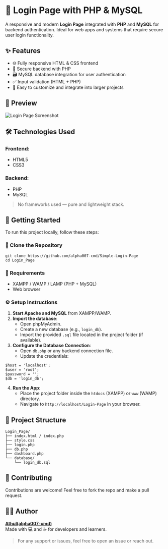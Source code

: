 
# 🚪 Login Page with PHP & MySQL

A responsive and modern **Login Page** integrated with **PHP** and **MySQL** for backend authentication. Ideal for web apps and systems that require secure user login functionality.

## ✨ Features

- 🌐 Fully responsive HTML & CSS frontend
- 🔐 Secure backend with PHP
- 🗃️ MySQL database integration for user authentication
- ✅ Input validation (HTML + PHP)
- 🧠 Easy to customize and integrate into larger projects

## 📸 Preview

![Login Page Screenshot](https://via.placeholder.com/800x400.png?text=Login+Page+Preview) <!-- Replace this with an actual screenshot -->

## 🛠️ Technologies Used

### Frontend:
- HTML5
- CSS3

### Backend:
- PHP
- MySQL

> No frameworks used — pure and lightweight stack.

## 🚀 Getting Started

To run this project locally, follow these steps:

### 📁 Clone the Repository
```
git clone https://github.com/alpha007-cmd/Simple-Login-Page
cd Login_Page
```

### 🧰 Requirements

- XAMPP / WAMP / LAMP (PHP + MySQL)
- Web browser

### ⚙️ Setup Instructions

1. **Start Apache and MySQL** from XAMPP/WAMP.
2. **Import the database**:
    - Open phpMyAdmin.
    - Create a new database (e.g., `login_db`).
    - Import the provided `.sql` file located in the project folder (if available).
3. **Configure the Database Connection**:
    - Open `db.php` or any backend connection file.
    - Update the credentials:
```
$host = 'localhost';
$user = 'root';
$password = '';
$db = 'login_db';
```
4. **Run the App**:
    - Place the project folder inside the `htdocs` (XAMPP) or `www` (WAMP) directory.
    - Navigate to `http://localhost/Login-Page` in your browser.

## 📂 Project Structure

```
Login_Page/
├── index.html / index.php
├── style.css
├── login.php
├── db.php
├── dashboard.php
└── database/
    └── login_db.sql
```

## 🙌 Contributing

Contributions are welcome! Feel free to fork the repo and make a pull request.

## 🧑‍💻 Author

**[Athul(alpha007-cmd)](https://github.com/alpha007-cmd)**  
Made with 💻 and ☕ for developers and learners.

> For any support or issues, feel free to open an issue or reach out.

